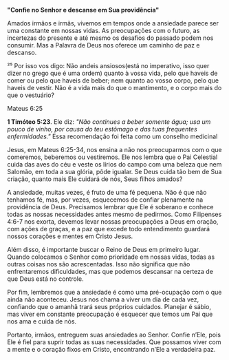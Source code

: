 **"Confie no Senhor e descanse em Sua providência"**

Amados irmãos e irmãs, vivemos em tempos onde a ansiedade parece ser uma constante em nossas vidas. As preocupações com o futuro, as incertezas do presente e até mesmo os desafios do passado podem nos consumir. Mas a Palavra de Deus nos oferece um caminho de paz e descanso.

²⁵ Por isso vos digo: Não andeis ansiosos(está no imperativo, isso quer dizer no grego que é uma ordem)  quanto à vossa vida, pelo que haveis de comer ou pelo que haveis de beber; nem quanto ao vosso corpo, pelo que haveis de vestir. Não é a vida mais do que o mantimento, e o corpo mais do que o vestuário? 

Mateus 6:25

**1 Timóteo 5:23**. Ele diz: _"Não continues a beber somente água; usa um pouco de vinho, por causa do teu estômago e das tuas frequentes enfermidades."_ Essa recomendação foi feita como um conselho medicinal

Jesus, em Mateus 6:25-34, nos ensina a não nos preocuparmos com o que comeremos, beberemos ou vestiremos. Ele nos lembra que o Pai Celestial cuida das aves do céu e veste os lírios do campo com uma beleza que nem Salomão, em toda a sua glória, pôde igualar. Se Deus cuida tão bem de Sua criação, quanto mais Ele cuidará de nós, Seus filhos amados?

A ansiedade, muitas vezes, é fruto de uma fé pequena. Não é que não tenhamos fé, mas, por vezes, esquecemos de confiar plenamente na providência de Deus. Precisamos lembrar que Ele é soberano e conhece todas as nossas necessidades antes mesmo de pedirmos. Como Filipenses 4:6-7 nos exorta, devemos levar nossas preocupações a Deus em oração, com ações de graças, e a paz que excede todo entendimento guardará nossos corações e mentes em Cristo Jesus.

Além disso, é importante buscar o Reino de Deus em primeiro lugar. Quando colocamos o Senhor como prioridade em nossas vidas, todas as outras coisas nos são acrescentadas. Isso não significa que não enfrentaremos dificuldades, mas que podemos descansar na certeza de que Deus está no controle.

Por fim, lembremos que a ansiedade é como uma pré-ocupação com o que ainda não aconteceu. Jesus nos chama a viver um dia de cada vez, confiando que o amanhã trará seus próprios cuidados. Planejar é sábio, mas viver em constante preocupação é esquecer que temos um Pai que nos ama e cuida de nós.

Portanto, irmãos, entreguem suas ansiedades ao Senhor. Confie n’Ele, pois Ele é fiel para suprir todas as suas necessidades. Que possamos viver com a mente e o coração fixos em Cristo, encontrando n’Ele a verdadeira paz.